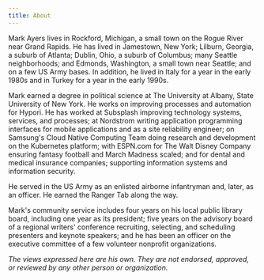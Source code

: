```yaml
---
title: About
---
```


Mark Ayers lives in Rockford, Michigan, a small town on the Rogue River near Grand Rapids. He has lived in Jamestown, New York; Lilburn, Georgia, a suburb of Atlanta; Dublin, Ohio, a suburb of Columbus; many Seattle neighborhoods; and Edmonds, Washington, a small town near Seattle; and on a few US Army bases. In addition, he lived in Italy for a year in the early 1980s and in Turkey for a year in the early 1990s.

Mark earned a degree in political science at The University at Albany, State University of New York. He works on improving processes and automation for Hypori. He has worked at Subsplash improving technology systems, services, and processes; at Nordstrom writing application programming interfaces for mobile applications and as a site reliability engineer; on Samsung's Cloud Native Computing Team doing research and development on the Kubernetes platform; with ESPN.com for The Walt Disney Company ensuring fantasy football and March Madness scaled; and for dental and medical insurance companies; supporting information systems and information security.

He served in the US Army as an enlisted airborne infantryman and, later, as an officer. He earned the Ranger Tab along the way.

Mark's community service includes four years on his local public library board, including one year as its president; five years on the advisory board of a regional writers' conference recruiting, selecting, and scheduling presenters and keynote speakers; and he has been an officer on the executive committee of a few volunteer nonprofit organizations.

_The views expressed here are his own. They are not endorsed, approved, or reviewed by any other person or organization._
